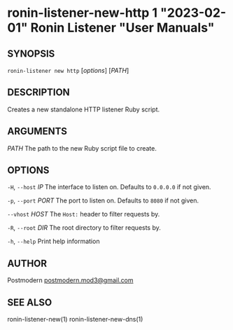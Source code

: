 # ronin-listener-new-http 1 "2023-02-01" Ronin Listener "User Manuals"

## SYNOPSIS

`ronin-listener new http` [*options*] [*PATH*]

## DESCRIPTION

Creates a new standalone HTTP listener Ruby script.

## ARGUMENTS

*PATH*
    The path to the new Ruby script file to create.

## OPTIONS

`-H`, `--host` *IP*
  The interface to listen on. Defaults to `0.0.0.0` if not given.

`-p`, `--port` *PORT*
  The port to listen on. Defaults to `8080` if not given.

`--vhost` *HOST*
  The `Host:` header to filter requests by.

`-R`, `--root` *DIR*
  The root directory to filter requests by.

`-h`, `--help`
  Print help information

## AUTHOR

Postmodern <postmodern.mod3@gmail.com>

## SEE ALSO

ronin-listener-new(1) ronin-listener-new-dns(1)
